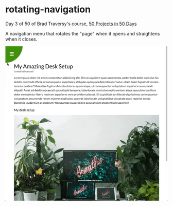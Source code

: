 # rotating-navigation

Day 3 of 50 of Brad Traversy's course, [50 Projects in 50 Days](https://www.udemy.com/share/103PjeBEQfcFlVQHo=/) 

A navigation menu that rotates the "page" when it opens and straightens when it closes. 

![rotating nav gif](./rotating-nav.gif)
